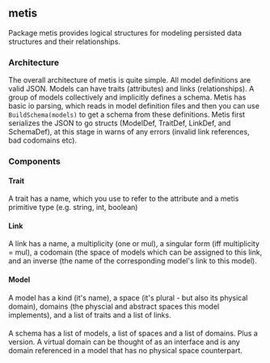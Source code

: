 metis
-----
Package metis provides logical structures for modeling persisted data structures and their relationships.

### Architecture
The overall architecture of metis is quite simple. All model definitions are valid JSON. Models can have traits (attributes) and links (relationships). A group of models collectively and implicitly defines a schema. Metis has basic io parsing, which reads in model definition files and then you can use `BuildSchema(models)` to get a schema from these definitions. Metis first serializes the JSON to go structs (ModelDef, TraitDef, LinkDef, and SchemaDef), at this stage in warns of any errors (invalid link references, bad codomains etc).

### Components
#### Trait
A trait has a name, which you use to refer to the attribute and a metis primitive type (e.g. string, int, boolean)
#### Link
A link has a name, a multiplicity (one or mul), a singular form (iff multiplicity = mul), a codomain (the space of models which can be assigned to this link, and an inverse (the name of the corresponding model's link to this model).
#### Model
A model has a kind (it's name), a space (it's plural - but also its physical domain), domains (the physcial and abstract spaces this model implements), and a list of traits and a list of links.
####
A schema has a list of models, a list of spaces and a list of domains. Plus a version. A virtual domain can be thought of as an interface and is any domain referenced in a model that has no physical space counterpart.
